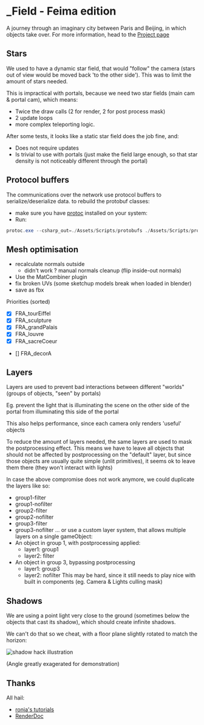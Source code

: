 # _Field - Feima edition
A journey through an imaginary city between Paris and Beijing, in which objects take over.
For more information, head to the [Project page](https://bastiengirschig.com/item/377)

## Stars
We used to have a dynamic star field, that would "follow" the camera (stars out of view would be
moved back 'to the other side'). This was to limit the amount of stars needed.

This is impractical with portals, because we need two star fields (main cam & portal cam), which means:
- Twice the draw calls (2 for render, 2 for post process mask)
- 2 update loops
- more complex teleporting logic.

After some tests, it looks like a static star field does the job fine, and:
- Does not require updates
- Is trivial to use with portals (just make the field large enough, so that star density is not
noticeably different through the portal)

## Protocol buffers
The communications over the network use protocol buffers to serialize/deserialize data.
to rebuild the protobuf classes:

- make sure you have [protoc](https://github.com/protocolbuffers/protobuf) installed on your system:
- Run:
```powershell
protoc.exe --csharp_out=./Assets/Scripts/protobufs ./Assets/Scripts/protobufs/*.proto
```

## Mesh optimisation
- recalculate normals outside
    - didn't work ? manual normals cleanup (flip inside-out normals)
- Use the MatCombiner plugin
- fix broken UVs (some sketchup models break when loaded in blender)
- save as fbx

Priorities (sorted)
- [x] FRA_tourEiffel
- [x] FRA_sculpture
- [x] FRA_grandPalais
- [x] FRA_louvre
- [x] FRA_sacreCoeur
- [] FRA_decorA

## Layers
Layers are used to prevent bad interactions between different "worlds" (groups of objects, "seen" by portals)

Eg. prevent the light that is illuminating the scene on the other side of the portal from illuminating this side of the portal

This also helps performance, since each camera only renders 'useful' objects

To reduce the amount of layers needed, the same layers are used to mask the postprocessing effect.
This means we have to leave all objects that should not be affected by postprocessing on the "default" layer, but since those
objects are usually quite simple (unlit primitives), it seems ok to leave them there (they won't interact with lights)

In case the above compromise does not work anymore, we could duplicate the layers like so:
- group1-filter
- group1-nofilter
- group2-filter
- group2-nofilter
- group3-filter
- group3-nofilter
...
or use a custom layer system, that allows multiple layers on a single gameObject:
- An object in group 1, with postprocessing applied:
    - layer1: group1
    - layer2: filter
- An object in group 3, bypassing postprocessing
    - layer1: group3
    - layer2: nofilter
This may be hard, since it still needs to play nice with built in components (eg. Camera & Lights culling mask)

## Shadows
We are using a point light very close to the ground (sometimes below the objects that cast its shadow), which
should create infinite shadows.

We can't do that so we cheat, with a floor plane slightly rotated to match the horizon:

![shadow hack illustration](projectDoc/shadow.png)

(Angle greatly exagerated for demonstration)

## Thanks
All hail:
- [ronja's tutorials](https://www.ronja-tutorials.com/)
- [RenderDoc](https://renderdoc.org/)
